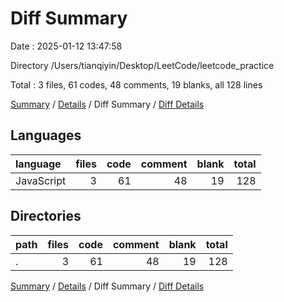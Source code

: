 # Diff Summary

Date : 2025-01-12 13:47:58

Directory /Users/tianqiyin/Desktop/LeetCode/leetcode_practice

Total : 3 files,  61 codes, 48 comments, 19 blanks, all 128 lines

[Summary](results.md) / [Details](details.md) / Diff Summary / [Diff Details](diff-details.md)

## Languages
| language | files | code | comment | blank | total |
| :--- | ---: | ---: | ---: | ---: | ---: |
| JavaScript | 3 | 61 | 48 | 19 | 128 |

## Directories
| path | files | code | comment | blank | total |
| :--- | ---: | ---: | ---: | ---: | ---: |
| . | 3 | 61 | 48 | 19 | 128 |

[Summary](results.md) / [Details](details.md) / Diff Summary / [Diff Details](diff-details.md)